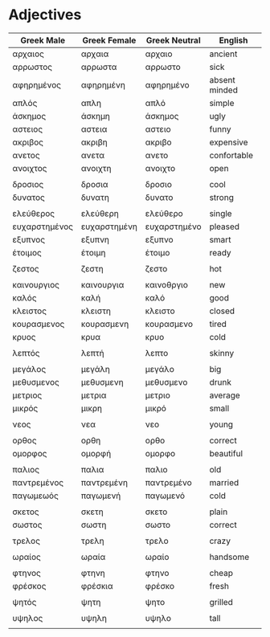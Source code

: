 # Adjectives

| Greek Male | Greek Female | Greek Neutral | English |
|--|--|--|--|
| αρχαιος | αρχαια | αρχαιο | ancient |
| αρρωστος | αρρωστα | αρρωστο | sick |
| αφηρημένος | αφηρημένη | αφηρημένο | absent minded |
| απλός | απλη | απλό | simple |
| άσκημος | άσκημη | άσκημος | ugly |
| αστειος | αστεια | αστειο | funny |
| ακριβος | ακριβη | ακριβο | expensive |
| ανετος | ανετα | ανετο | confortable |
| ανοιχτος | ανοιχτη | ανοιχτο | open |
|  |  |  |  |
| δροσιος | δροσια | δροσιο | cool |
| δυνατος | δυνατη | δυνατο | strong |
|  |  |  |  |
| ελεύθερος | ελεύθερη | ελεύθερο | single |
| ευχαρστημένος | ευχαρστημένη | ευχαρστημένο | pleased |
| εξυπνος | εξυπνη | εξυπνο | smart |
| έτοιμος | έτοιμη | έτοιμο | ready |
|  |  |  |  |
| ζεστος | ζεστη | ζεστο | hot |
|  |  |  |  |
| καινουργιος | καινουργια | καινοθργιο | new |
| καλός | καλή | καλό | good |
| κλειστος | κλειστη | κλειστο | closed |
| κουρασμενος | κουρασμενη | κουρασμενο | tired |
| κρυος | κρυα | κρυο | cold |
|  |  |  |  |
| λεπτός | λεπτή | λεπτο | skinny |
|  |  |  |  |
| μεγάλος | μεγάλη | μεγάλο | big |
| μεθυσμενος | μεθυσμενη | μεθυσμενο | drunk |
| μετριος | μετρια | μετριο | average |
| μικρός | μικρη | μικρό | small |
|  |  |  |  |
| νεος | νεα | νεο | young |
|  |  |  |  |
| ορθος | ορθη | ορθο | correct |
| ομορφος | ομορφή | ομορφο | beautiful |
|  |  |  |  |
| παλιος | παλια | παλιο | old |
| παντρεμένος | παντρεμένη | παντρεμένο | married |
| παγωμεωός | παγωμενή | παγωμενό | cold |
|  |  |  |  |
| σκετος | σκετη | σκετο | plain |
| σωστος | σωστη | σωστο | correct |
|  |  |  |  |
| τρελος | τρελη | τρελο | crazy |
|  |  |  |  |
| ωραίος | ωραία | ωραίο | handsome |
|  |  |  |  |
| φτηνος | φτηνη | φτηνο | cheap |
| φρέσκος | φρέσκια | φρέσκο | fresh |
|  |  |  |  |
| ψητός | ψητη | ψητο | grilled |
|  |  |  |  |
| υψηλος | υψηλη | υψηλο | tall |
|  |  |  |  |
